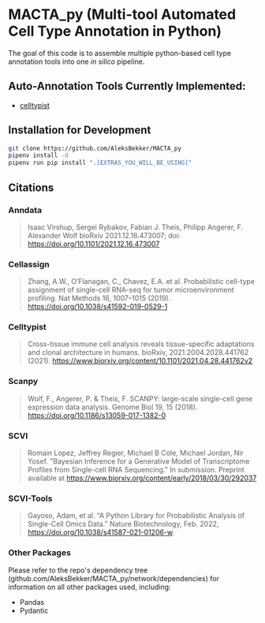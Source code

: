 # MACTA_py (Multi-tool Automated Cell Type Annotation in Python)

The goal of this code is to assemble multiple python-based cell type annotation tools into one *in silico* pipeline.

## Auto-Annotation Tools Currently Implemented:
- [celltypist](https://github.com/Teichlab/celltypist)

## Installation for Development

```bash
git clone https://github.com/AleksBekker/MACTA_py
pipenv install -d
pipenv run pip install ".[EXTRAS_YOU_WILL_BE_USING]"
```

## Citations

### Anndata

> Isaac Virshup, Sergei Rybakov, Fabian J. Theis, Philipp Angerer, F. Alexander Wolf
> bioRxiv 2021.12.16.473007; 
> doi: https://doi.org/10.1101/2021.12.16.473007

### Cellassign

> Zhang, A.W., O’Flanagan, C., Chavez, E.A. et al. 
> Probabilistic cell-type assignment of single-cell RNA-seq for tumor microenvironment profiling. 
> Nat Methods 16, 1007–1015 (2019). 
> https://doi.org/10.1038/s41592-019-0529-1

### Celltypist

> Cross-tissue immune cell analysis reveals tissue-specific adaptations and clonal architecture in humans. 
> bioRxiv, 2021.2004.2028.441762 (2021). 
> https://www.biorxiv.org/content/10.1101/2021.04.28.441762v2

### Scanpy

> Wolf, F., Angerer, P. & Theis, F. 
> SCANPY: large-scale single-cell gene expression data analysis. Genome Biol 19, 15 (2018). 
> https://doi.org/10.1186/s13059-017-1382-0

### SCVI

> Romain Lopez, Jeffrey Regier, Michael B Cole, Michael Jordan, Nir Yosef. 
> "Bayesian Inference for a Generative Model of Transcriptome Profiles from Single-cell RNA Sequencing." 
> In submission. Preprint available at https://www.biorxiv.org/content/early/2018/03/30/292037

### SCVI-Tools

> Gayoso, Adam, et al. 
> “A Python Library for Probabilistic Analysis of Single-Cell Omics Data.”
> Nature Biotechnology, Feb. 2022, 
> https://doi.org/10.1038/s41587-021-01206-w.

### Other Packages

Please refer to the repo's dependency tree (github.com/AleksBekker/MACTA_py/network/dependencies) 
for information on all other packages used, including: 

- Pandas
- Pydantic
